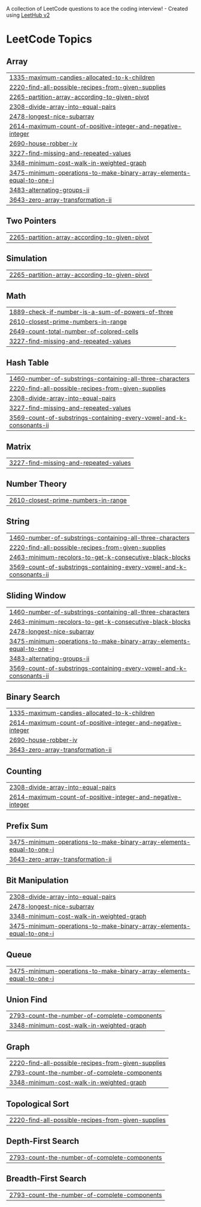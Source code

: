 A collection of LeetCode questions to ace the coding interview! - Created using [LeetHub v2](https://github.com/arunbhardwaj/LeetHub-2.0)
<!---LeetCode Topics Start-->
# LeetCode Topics
## Array
|  |
| ------- |
| [1335-maximum-candies-allocated-to-k-children](https://github.com/harsh-srivastv/March-Leetcode-Challenge-2025/tree/master/1335-maximum-candies-allocated-to-k-children) |
| [2220-find-all-possible-recipes-from-given-supplies](https://github.com/harsh-srivastv/March-Leetcode-Challenge-2025/tree/master/2220-find-all-possible-recipes-from-given-supplies) |
| [2265-partition-array-according-to-given-pivot](https://github.com/harsh-srivastv/March-Leetcode-Challenge-2025/tree/master/2265-partition-array-according-to-given-pivot) |
| [2308-divide-array-into-equal-pairs](https://github.com/harsh-srivastv/March-Leetcode-Challenge-2025/tree/master/2308-divide-array-into-equal-pairs) |
| [2478-longest-nice-subarray](https://github.com/harsh-srivastv/March-Leetcode-Challenge-2025/tree/master/2478-longest-nice-subarray) |
| [2614-maximum-count-of-positive-integer-and-negative-integer](https://github.com/harsh-srivastv/March-Leetcode-Challenge-2025/tree/master/2614-maximum-count-of-positive-integer-and-negative-integer) |
| [2690-house-robber-iv](https://github.com/harsh-srivastv/March-Leetcode-Challenge-2025/tree/master/2690-house-robber-iv) |
| [3227-find-missing-and-repeated-values](https://github.com/harsh-srivastv/March-Leetcode-Challenge-2025/tree/master/3227-find-missing-and-repeated-values) |
| [3348-minimum-cost-walk-in-weighted-graph](https://github.com/harsh-srivastv/March-Leetcode-Challenge-2025/tree/master/3348-minimum-cost-walk-in-weighted-graph) |
| [3475-minimum-operations-to-make-binary-array-elements-equal-to-one-i](https://github.com/harsh-srivastv/March-Leetcode-Challenge-2025/tree/master/3475-minimum-operations-to-make-binary-array-elements-equal-to-one-i) |
| [3483-alternating-groups-ii](https://github.com/harsh-srivastv/March-Leetcode-Challenge-2025/tree/master/3483-alternating-groups-ii) |
| [3643-zero-array-transformation-ii](https://github.com/harsh-srivastv/March-Leetcode-Challenge-2025/tree/master/3643-zero-array-transformation-ii) |
## Two Pointers
|  |
| ------- |
| [2265-partition-array-according-to-given-pivot](https://github.com/harsh-srivastv/March-Leetcode-Challenge-2025/tree/master/2265-partition-array-according-to-given-pivot) |
## Simulation
|  |
| ------- |
| [2265-partition-array-according-to-given-pivot](https://github.com/harsh-srivastv/March-Leetcode-Challenge-2025/tree/master/2265-partition-array-according-to-given-pivot) |
## Math
|  |
| ------- |
| [1889-check-if-number-is-a-sum-of-powers-of-three](https://github.com/harsh-srivastv/March-Leetcode-Challenge-2025/tree/master/1889-check-if-number-is-a-sum-of-powers-of-three) |
| [2610-closest-prime-numbers-in-range](https://github.com/harsh-srivastv/March-Leetcode-Challenge-2025/tree/master/2610-closest-prime-numbers-in-range) |
| [2649-count-total-number-of-colored-cells](https://github.com/harsh-srivastv/March-Leetcode-Challenge-2025/tree/master/2649-count-total-number-of-colored-cells) |
| [3227-find-missing-and-repeated-values](https://github.com/harsh-srivastv/March-Leetcode-Challenge-2025/tree/master/3227-find-missing-and-repeated-values) |
## Hash Table
|  |
| ------- |
| [1460-number-of-substrings-containing-all-three-characters](https://github.com/harsh-srivastv/March-Leetcode-Challenge-2025/tree/master/1460-number-of-substrings-containing-all-three-characters) |
| [2220-find-all-possible-recipes-from-given-supplies](https://github.com/harsh-srivastv/March-Leetcode-Challenge-2025/tree/master/2220-find-all-possible-recipes-from-given-supplies) |
| [2308-divide-array-into-equal-pairs](https://github.com/harsh-srivastv/March-Leetcode-Challenge-2025/tree/master/2308-divide-array-into-equal-pairs) |
| [3227-find-missing-and-repeated-values](https://github.com/harsh-srivastv/March-Leetcode-Challenge-2025/tree/master/3227-find-missing-and-repeated-values) |
| [3569-count-of-substrings-containing-every-vowel-and-k-consonants-ii](https://github.com/harsh-srivastv/March-Leetcode-Challenge-2025/tree/master/3569-count-of-substrings-containing-every-vowel-and-k-consonants-ii) |
## Matrix
|  |
| ------- |
| [3227-find-missing-and-repeated-values](https://github.com/harsh-srivastv/March-Leetcode-Challenge-2025/tree/master/3227-find-missing-and-repeated-values) |
## Number Theory
|  |
| ------- |
| [2610-closest-prime-numbers-in-range](https://github.com/harsh-srivastv/March-Leetcode-Challenge-2025/tree/master/2610-closest-prime-numbers-in-range) |
## String
|  |
| ------- |
| [1460-number-of-substrings-containing-all-three-characters](https://github.com/harsh-srivastv/March-Leetcode-Challenge-2025/tree/master/1460-number-of-substrings-containing-all-three-characters) |
| [2220-find-all-possible-recipes-from-given-supplies](https://github.com/harsh-srivastv/March-Leetcode-Challenge-2025/tree/master/2220-find-all-possible-recipes-from-given-supplies) |
| [2463-minimum-recolors-to-get-k-consecutive-black-blocks](https://github.com/harsh-srivastv/March-Leetcode-Challenge-2025/tree/master/2463-minimum-recolors-to-get-k-consecutive-black-blocks) |
| [3569-count-of-substrings-containing-every-vowel-and-k-consonants-ii](https://github.com/harsh-srivastv/March-Leetcode-Challenge-2025/tree/master/3569-count-of-substrings-containing-every-vowel-and-k-consonants-ii) |
## Sliding Window
|  |
| ------- |
| [1460-number-of-substrings-containing-all-three-characters](https://github.com/harsh-srivastv/March-Leetcode-Challenge-2025/tree/master/1460-number-of-substrings-containing-all-three-characters) |
| [2463-minimum-recolors-to-get-k-consecutive-black-blocks](https://github.com/harsh-srivastv/March-Leetcode-Challenge-2025/tree/master/2463-minimum-recolors-to-get-k-consecutive-black-blocks) |
| [2478-longest-nice-subarray](https://github.com/harsh-srivastv/March-Leetcode-Challenge-2025/tree/master/2478-longest-nice-subarray) |
| [3475-minimum-operations-to-make-binary-array-elements-equal-to-one-i](https://github.com/harsh-srivastv/March-Leetcode-Challenge-2025/tree/master/3475-minimum-operations-to-make-binary-array-elements-equal-to-one-i) |
| [3483-alternating-groups-ii](https://github.com/harsh-srivastv/March-Leetcode-Challenge-2025/tree/master/3483-alternating-groups-ii) |
| [3569-count-of-substrings-containing-every-vowel-and-k-consonants-ii](https://github.com/harsh-srivastv/March-Leetcode-Challenge-2025/tree/master/3569-count-of-substrings-containing-every-vowel-and-k-consonants-ii) |
## Binary Search
|  |
| ------- |
| [1335-maximum-candies-allocated-to-k-children](https://github.com/harsh-srivastv/March-Leetcode-Challenge-2025/tree/master/1335-maximum-candies-allocated-to-k-children) |
| [2614-maximum-count-of-positive-integer-and-negative-integer](https://github.com/harsh-srivastv/March-Leetcode-Challenge-2025/tree/master/2614-maximum-count-of-positive-integer-and-negative-integer) |
| [2690-house-robber-iv](https://github.com/harsh-srivastv/March-Leetcode-Challenge-2025/tree/master/2690-house-robber-iv) |
| [3643-zero-array-transformation-ii](https://github.com/harsh-srivastv/March-Leetcode-Challenge-2025/tree/master/3643-zero-array-transformation-ii) |
## Counting
|  |
| ------- |
| [2308-divide-array-into-equal-pairs](https://github.com/harsh-srivastv/March-Leetcode-Challenge-2025/tree/master/2308-divide-array-into-equal-pairs) |
| [2614-maximum-count-of-positive-integer-and-negative-integer](https://github.com/harsh-srivastv/March-Leetcode-Challenge-2025/tree/master/2614-maximum-count-of-positive-integer-and-negative-integer) |
## Prefix Sum
|  |
| ------- |
| [3475-minimum-operations-to-make-binary-array-elements-equal-to-one-i](https://github.com/harsh-srivastv/March-Leetcode-Challenge-2025/tree/master/3475-minimum-operations-to-make-binary-array-elements-equal-to-one-i) |
| [3643-zero-array-transformation-ii](https://github.com/harsh-srivastv/March-Leetcode-Challenge-2025/tree/master/3643-zero-array-transformation-ii) |
## Bit Manipulation
|  |
| ------- |
| [2308-divide-array-into-equal-pairs](https://github.com/harsh-srivastv/March-Leetcode-Challenge-2025/tree/master/2308-divide-array-into-equal-pairs) |
| [2478-longest-nice-subarray](https://github.com/harsh-srivastv/March-Leetcode-Challenge-2025/tree/master/2478-longest-nice-subarray) |
| [3348-minimum-cost-walk-in-weighted-graph](https://github.com/harsh-srivastv/March-Leetcode-Challenge-2025/tree/master/3348-minimum-cost-walk-in-weighted-graph) |
| [3475-minimum-operations-to-make-binary-array-elements-equal-to-one-i](https://github.com/harsh-srivastv/March-Leetcode-Challenge-2025/tree/master/3475-minimum-operations-to-make-binary-array-elements-equal-to-one-i) |
## Queue
|  |
| ------- |
| [3475-minimum-operations-to-make-binary-array-elements-equal-to-one-i](https://github.com/harsh-srivastv/March-Leetcode-Challenge-2025/tree/master/3475-minimum-operations-to-make-binary-array-elements-equal-to-one-i) |
## Union Find
|  |
| ------- |
| [2793-count-the-number-of-complete-components](https://github.com/harsh-srivastv/March-Leetcode-Challenge-2025/tree/master/2793-count-the-number-of-complete-components) |
| [3348-minimum-cost-walk-in-weighted-graph](https://github.com/harsh-srivastv/March-Leetcode-Challenge-2025/tree/master/3348-minimum-cost-walk-in-weighted-graph) |
## Graph
|  |
| ------- |
| [2220-find-all-possible-recipes-from-given-supplies](https://github.com/harsh-srivastv/March-Leetcode-Challenge-2025/tree/master/2220-find-all-possible-recipes-from-given-supplies) |
| [2793-count-the-number-of-complete-components](https://github.com/harsh-srivastv/March-Leetcode-Challenge-2025/tree/master/2793-count-the-number-of-complete-components) |
| [3348-minimum-cost-walk-in-weighted-graph](https://github.com/harsh-srivastv/March-Leetcode-Challenge-2025/tree/master/3348-minimum-cost-walk-in-weighted-graph) |
## Topological Sort
|  |
| ------- |
| [2220-find-all-possible-recipes-from-given-supplies](https://github.com/harsh-srivastv/March-Leetcode-Challenge-2025/tree/master/2220-find-all-possible-recipes-from-given-supplies) |
## Depth-First Search
|  |
| ------- |
| [2793-count-the-number-of-complete-components](https://github.com/harsh-srivastv/March-Leetcode-Challenge-2025/tree/master/2793-count-the-number-of-complete-components) |
## Breadth-First Search
|  |
| ------- |
| [2793-count-the-number-of-complete-components](https://github.com/harsh-srivastv/March-Leetcode-Challenge-2025/tree/master/2793-count-the-number-of-complete-components) |
<!---LeetCode Topics End-->